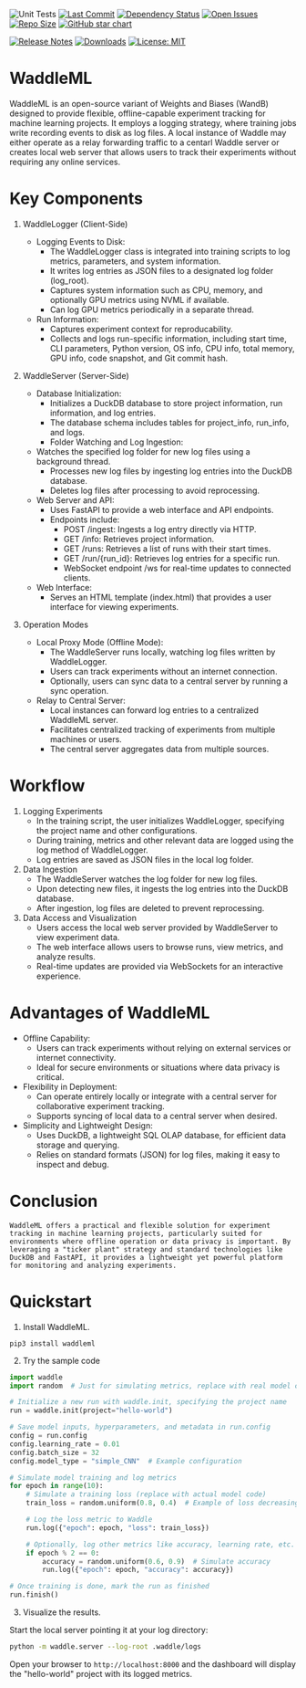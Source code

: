 
![Unit Tests](https://github.com/briangu/waddleml/workflows/Unit%20Tests/badge.svg)
[![Last Commit](https://img.shields.io/github/last-commit/briangu/waddleml)](https://img.shields.io/github/last-commit/briangu/waddleml)
[![Dependency Status](https://img.shields.io/librariesio/github/briangu/waddleml)](https://libraries.io/github/briangu/waddleml)
[![Open Issues](https://img.shields.io/github/issues-raw/briangu/waddleml)](https://github.com/briangu/waddleml/issues)
[![Repo Size](https://img.shields.io/github/repo-size/briangu/waddleml)](https://img.shields.io/github/repo-size/briangu/waddleml)
[![GitHub star chart](https://img.shields.io/github/stars/briangu/waddleml?style=social)](https://star-history.com/#briangu/waddleml)

[![Release Notes](https://img.shields.io/github/release/briangu/waddleml)](https://github.com/briangu/waddleml/releases)
[![Downloads](https://static.pepy.tech/badge/waddleml/month)](https://pepy.tech/project/waddleml)
[![License: MIT](https://img.shields.io/badge/License-MIT-yellow.svg)](https://opensource.org/licenses/MIT)

# WaddleML

WaddleML is an open-source variant of Weights and Biases (WandB) designed to provide flexible, offline-capable experiment tracking for machine learning projects. It employs a logging strategy, where training jobs write recording events to disk as log files. A local instance of Waddle may either operate as a relay forwarding traffic to a centarl Waddle server or creates local web server that allows users to track their experiments without requiring any online services.

# Key Components

1. WaddleLogger (Client-Side)
    * Logging Events to Disk:
        * The WaddleLogger class is integrated into training scripts to log metrics, parameters, and system information.
        * It writes log entries as JSON files to a designated log folder (log_root).
        * Captures system information such as CPU, memory, and optionally GPU metrics using NVML if available.
        * Can log GPU metrics periodically in a separate thread.
    * Run Information:
        * Captures experiment context for reproducability.
        * Collects and logs run-specific information, including start time, CLI parameters, Python version, OS info, CPU info, total memory, GPU info, code snapshot, and Git commit hash.

2. WaddleServer (Server-Side)
    * Database Initialization:
        * Initializes a DuckDB database to store project information, run information, and log entries.
        * The database schema includes tables for project_info, run_info, and logs.
        * Folder Watching and Log Ingestion:
    * Watches the specified log folder for new log files using a background thread.
        * Processes new log files by ingesting log entries into the DuckDB database.
        * Deletes log files after processing to avoid reprocessing.
    * Web Server and API:
        * Uses FastAPI to provide a web interface and API endpoints.
        * Endpoints include:
            * POST /ingest: Ingests a log entry directly via HTTP.
            * GET /info: Retrieves project information.
            * GET /runs: Retrieves a list of runs with their start times.
            * GET /run/{run_id}: Retrieves log entries for a specific run.
            * WebSocket endpoint /ws for real-time updates to connected clients.
    * Web Interface:
        * Serves an HTML template (index.html) that provides a user interface for viewing experiments.

3. Operation Modes
    * Local Proxy Mode (Offline Mode):
        * The WaddleServer runs locally, watching log files written by WaddleLogger.
        * Users can track experiments without an internet connection.
        * Optionally, users can sync data to a central server by running a sync operation.
    * Relay to Central Server:
        * Local instances can forward log entries to a centralized WaddleML server.
        * Facilitates centralized tracking of experiments from multiple machines or users.
        * The central server aggregates data from multiple sources.

# Workflow

1. Logging Experiments
    * In the training script, the user initializes WaddleLogger, specifying the project name and other configurations.
    * During training, metrics and other relevant data are logged using the log method of WaddleLogger.
    * Log entries are saved as JSON files in the local log folder.
2. Data Ingestion
    * The WaddleServer watches the log folder for new log files.
    * Upon detecting new files, it ingests the log entries into the DuckDB database.
    * After ingestion, log files are deleted to prevent reprocessing.
3. Data Access and Visualization
    * Users access the local web server provided by WaddleServer to view experiment data.
    * The web interface allows users to browse runs, view metrics, and analyze results.
    * Real-time updates are provided via WebSockets for an interactive experience.

# Advantages of WaddleML

* Offline Capability:
    * Users can track experiments without relying on external services or internet connectivity.
    * Ideal for secure environments or situations where data privacy is critical.
* Flexibility in Deployment:
    * Can operate entirely locally or integrate with a central server for collaborative experiment tracking.
    * Supports syncing of local data to a central server when desired.
* Simplicity and Lightweight Design:
    * Uses DuckDB, a lightweight SQL OLAP database, for efficient data storage and querying.
    * Relies on standard formats (JSON) for log files, making it easy to inspect and debug.

# Conclusion

    WaddleML offers a practical and flexible solution for experiment tracking in machine learning projects, particularly suited for environments where offline operation or data privacy is important. By leveraging a "ticker plant" strategy and standard technologies like DuckDB and FastAPI, it provides a lightweight yet powerful platform for monitoring and analyzing experiments.

# Quickstart

1. Install WaddleML.

`pip3 install waddleml`

2. Try the sample code

```python
import waddle
import random  # Just for simulating metrics, replace with real model code.

# Initialize a new run with waddle.init, specifying the project name
run = waddle.init(project="hello-world")

# Save model inputs, hyperparameters, and metadata in run.config
config = run.config
config.learning_rate = 0.01
config.batch_size = 32
config.model_type = "simple_CNN"  # Example configuration

# Simulate model training and log metrics
for epoch in range(10):
    # Simulate a training loss (replace with actual model code)
    train_loss = random.uniform(0.8, 0.4)  # Example of loss decreasing

    # Log the loss metric to Waddle
    run.log({"epoch": epoch, "loss": train_loss})

    # Optionally, log other metrics like accuracy, learning rate, etc.
    if epoch % 2 == 0:
        accuracy = random.uniform(0.6, 0.9)  # Simulate accuracy
        run.log({"epoch": epoch, "accuracy": accuracy})

# Once training is done, mark the run as finished
run.finish()
```

3. Visualize the results.

Start the local server pointing it at your log directory:

```bash
python -m waddle.server --log-root .waddle/logs
```

Open your browser to `http://localhost:8000` and the dashboard will display the
"hello-world" project with its logged metrics.
